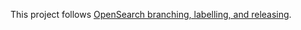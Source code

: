 This project follows [OpenSearch branching, labelling, and releasing](https://github.com/opensearch-project/.github/blob/main/RELEASING.md).